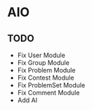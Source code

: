 # AIO
## TODO
* Fix User Module
* Fix Group Module
* Fix Problem Module
* Fix Contest Module
* Fix ProblemSet Module
* Fix Comment Module
* Add AI

